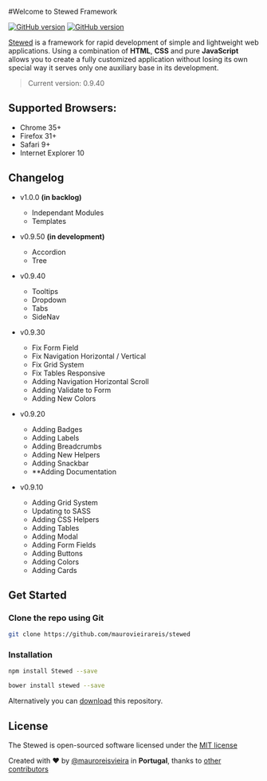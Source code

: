 #Welcome to Stewed Framework 

[![GitHub version](https://dl.dropboxusercontent.com/u/83653088/version.svg)](https://github.com/maurovieirareis/stewed)
[![GitHub version](https://dl.dropboxusercontent.com/u/83653088/npm.svg)](https://github.com/maurovieirareis/stewed)

[Stewed](http://maurovieirareis.github.io/stewed) is a framework for rapid development of simple and lightweight web applications.
Using a combination of **HTML**, **CSS** and pure **JavaScript** allows you to create a fully customized application without losing its own special way it serves only one auxiliary base in its development.

> Current version: 0.9.40

## Supported Browsers:
- Chrome 35+
- Firefox 31+
- Safari 9+
- Internet Explorer 10

## Changelog
- v1.0.0 **(in backlog)**
	- Independant Modules
	- Templates

- v0.9.50 **(in development)**
	- Accordion
	- Tree

- v0.9.40 
	- Tooltips
	- Dropdown
	- Tabs
	- SideNav

- v0.9.30
	- Fix Form Field 
	- Fix Navigation Horizontal / Vertical
	- Fix Grid System
	- Fix Tables Responsive
	- Adding Navigation Horizontal Scroll
	- Adding Validate to Form
	- Adding New Colors

- v0.9.20
	- Adding Badges
	- Adding Labels
	- Adding Breadcrumbs
	- Adding New Helpers
	- Adding Snackbar
	- **Adding Documentation

- v0.9.10 
	- Adding Grid System
	- Updating to SASS
	- Adding CSS Helpers
	- Adding Tables 
	- Adding Modal
	- Adding Form Fields
	- Adding Buttons
	- Adding Colors
	- Adding Cards

## Get Started

### Clone the repo using Git

```bash
git clone https://github.com/maurovieirareis/stewed
```

### Installation

```bash
npm install Stewed --save
```

```bash
bower install stewed --save
```

Alternatively you can [download](https://codeload.github.com/maurovieirareis/stewed/zip/master)
this repository.

## License

The Stewed is open-sourced software licensed under the [MIT license](http://opensource.org/licenses/MIT)

Created with ♥️ by [@mauroreisvieira](https://twitter.com/mauroreisvieira) in **Portugal**,
thanks to [other contributors](https://github.com/maurovieirareis/stewed/graphs/contributors)

